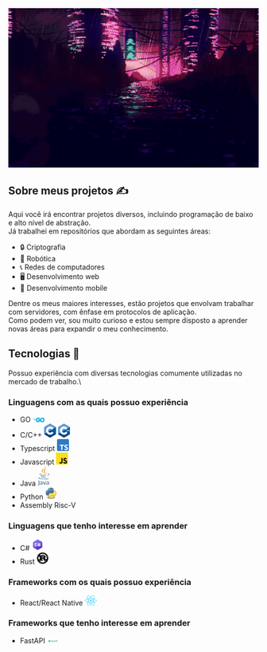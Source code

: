 <picture>
  <source media="(prefers-color-scheme: light)" srcset="./japanese-morning-city.gif">
  <source media="(prefers-color-scheme: dark)" srcset="./chinese-night-city.gif">
  <img src="./chinese-night-city.gif" alt="Banner" width="640" height="320"/>
</picture>

## Sobre meus projetos ✍

Aqui você irá encontrar projetos diversos, incluindo programação de baixo e alto nível de abstração.\
Já trabalhei em repositórios que abordam as seguintes áreas:

* 🔒 Criptografia
* 🤖 Robótica
* 📞 Redes de computadores
* 🖥 Desenvolvimento web
* 📱 Desenvolvimento mobile

Dentre os meus maiores interesses, estão projetos que envolvam trabalhar com servidores, com ênfase em protocolos de aplicação.\
Como podem ver, sou muito curioso e estou sempre disposto a aprender novas áreas para expandir o meu conhecimento.

## Tecnologias 🔬

Possuo experiência com diversas tecnologias comumente utilizadas no mercado de trabalho.\

### Linguagens com as quais possuo experiência

* GO <img src="logos/go-logo.png" width="24" height="9"/>
* C/C++ <img src="logos/c-logo.png" width="24" height="28"/> <img src="logos/cpp-logo.png" width="24" height="28"/>
* Typescript <img src="logos/ts-logo.png" width="24" height="24"/>
* Javascript <img src="logos/js-logo.png" width="24" height="24"/>
* Java <img src="logos/java-logo.png" width="24" height="40"/>
* Python <img src="logos/python-logo.png" width="24" height="24"/>
* Assembly Risc-V 

### Linguagens que tenho interesse em aprender

* C# <img src="logos/csharp-logo.png" width="24" height="24"/>
* Rust <img src="logos/rust-logo.png" width="24" height="24"/>

### Frameworks com os quais possuo experiência

* React/React Native <img src="logos/react-logo.png" width="24" height="20"/>

### Frameworks que tenho interesse em aprender

* FastAPI <img src="logos/fastapi-logo.png" width="24" height="9"/>
